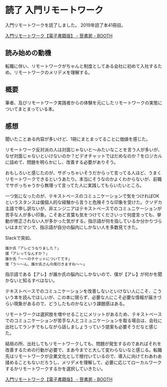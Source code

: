 # 読了 入門リモートワーク

入門リモートワークを読了しました。
2019年読了本41冊目。

[入門リモートワーク【電子書籍版】 - 笹書房 - BOOTH](https://sasasyobo.booth.pm/items/1567263)
	
## 読み始めの動機

転職に伴い、リモートワークがちゃんと制度としてある会社に初めて入社するため。リモートワークのメリデメを理解する。

## 概要

筆者、及びリモートワーク実践者からの体験を元にしたリモートワークの実態についてまとまっている本。

## 感想

聞いたことある内容が多いけど、1冊にまとまってることに価値を感じた。

リモートワーク反対派の人は対面じゃないと〜みたいなことを言う人が多いが、なぜ対面じゃないといけないのか？ビデオチャットではだめなのか？をロジカルに詰めて、問題を明らかにし、改善する必要がありそう。

おもしろいと感じたのが、サボっちゃいそうだからって言ってる人ほど、うまくリモートワークできるというあたり。本当にそうなのかよくわからないが、前職でサボっちゃうから無理って言ってた人に実践してもらいたいところ。

一つ気になったのが、テキストベースのコミュニケーションで気をつければOKというスタンスは僕個人的な経験から言うと危険そうな印象を受けた。クソデカ主語で申し訳ないが、非エンジニアはテキストベースでのコミュニケーションが苦手な人が多い印象。こそあど言葉も気をつけてくださいって何度言っても、挙動が修正されない人が多かった気がする。指示語が何を指しているか分かりづらいはまだマシで、指示語が自分の脳内にしかない人を多数見てきた。

Slackで突如、

```
誰か氏「アレどうなりました？」
僕「アレってなんすか？」
誰か氏「〜〜のチケットについてです」
僕「う〜〜ん、誰か氏さんの席行きますね〜〜」
```

指示語である【アレ】が誰か氏の脳内にしかないので、僕が【アレ】が何かを聞かないと知るすべはない。

テキストベースでのコミュニケーションを改善しないといけない人にこそ、こういう本を読んでほしいが、この本に限らず、必要な人にこそ必要な情報が届きづらい現象があるので、どうしたものかなという課題感はある。

リモートワークは選択肢を増やせることにメリットがあるため、テキストベースでのコミュニケーションが苦手な人とコミュニケーションを取る場合は、会社に出社してランチでもしながら話しましょうっていう提案も必要そうだなと感じた。

結局の所、出社してもリモートワークしても、問題が発生するのであればそれを改善するための行動が必要で、まあ今までと大して変わらないなと感じる。転職先はリモートワークが企業文化として根付いているので、導入に向けてわあわあ揉めることもないだろうし、メリデメを理解して、必要に応じてローカルワークするかリモートワークするかを選択していきたい。

[入門リモートワーク【電子書籍版】 - 笹書房 - BOOTH](https://sasasyobo.booth.pm/items/1567263)